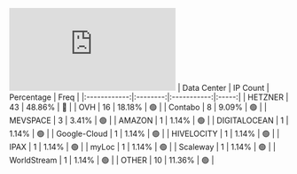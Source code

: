 ![Diagramm](https://github.com/obajay/StateSync-snapshots/blob/main/Projects/Rebus/1/README.md)
| Data Center | IP Count | Percentage | Freq |
|:------------:|:--------:|:-----------:|:-----:|
| HETZNER | 43 | 48.86% | 🔴 |
| OVH | 16 | 18.18% | 🟢 |
| Contabo | 8 | 9.09% | 🟢 |
| MEVSPACE | 3 | 3.41% | 🟢 |
| AMAZON | 1 | 1.14% | 🟢 |
| DIGITALOCEAN | 1 | 1.14% | 🟢 |
| Google-Cloud | 1 | 1.14% | 🟢 |
| HIVELOCITY | 1 | 1.14% | 🟢 |
| IPAX | 1 | 1.14% | 🟢 |
| myLoc | 1 | 1.14% | 🟢 |
| Scaleway | 1 | 1.14% | 🟢 |
| WorldStream | 1 | 1.14% | 🟢 |
| OTHER | 10 | 11.36% | 🟢 |
